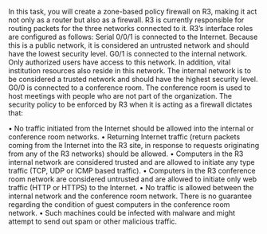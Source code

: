 In this task, you will create a zone-based policy firewall on R3, making it act not only as a router but also as a firewall. 
R3 is currently responsible for routing packets for the three networks connected to it. R3’s interface roles are configured as follows:
Serial 0/0/1 is connected to the Internet. Because this is a public network, it is considered an untrusted network and should have the lowest security level.
G0/1 is connected to the internal network. Only authorized users have access to this network. In addition, vital institution resources also reside in this network. The internal network is to be considered a trusted network and should have the highest security level.
G0/0 is connected to a conference room. The conference room is used to host meetings with people who are not part of the organization.
The security policy to be enforced by R3 when it is acting as a firewall dictates that:


•	No traffic initiated from the Internet should be allowed into the internal or conference room networks.
•	Returning Internet traffic (return packets coming from the Internet into the R3 site, in response to requests originating from any of the R3 networks) should be allowed.
•	Computers in the R3 internal network are considered trusted and are allowed to initiate any type traffic (TCP, UDP or ICMP based traffic).
•	Computers in the R3 conference room network are considered untrusted and are allowed to initiate only web traffic (HTTP or HTTPS) to the Internet.
•	No traffic is allowed between the internal network and the conference room network. There is no guarantee regarding the condition of guest computers in the conference room network. •	Such machines could be infected with malware and might attempt to send out spam or other malicious traffic.
